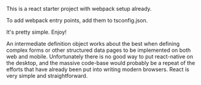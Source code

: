 This is a react starter project with webpack setup already. 

To add webpack entry points, add them to tsconfig.json.

It's pretty simple. Enjoy!

An intermediate definition object works about the best when defining complex forms or other structured data pages to be implemented on both web and mobile. Unfortunately there is no good way to put react-native on the desktop, and the massive code-base would probably be a repeat of the efforts that have already been put into writing modern browsers. React is very simple and straightforward. 